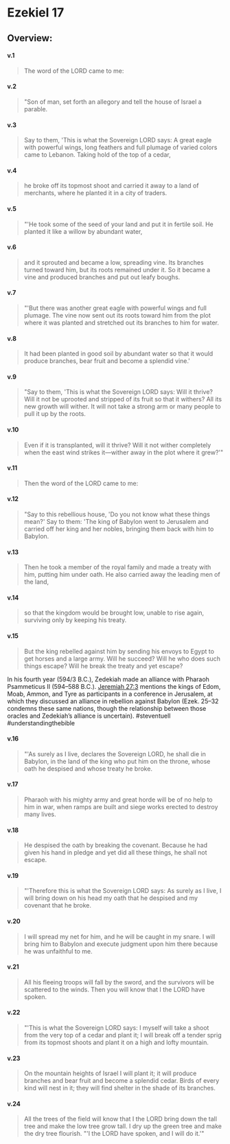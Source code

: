 # Ezekiel 17

## Overview:


#### v.1
>The word of the LORD came to me:

#### v.2
>"Son of man, set forth an allegory and tell the house of Israel a parable.

#### v.3
>Say to them, 'This is what the Sovereign LORD says: A great eagle with powerful wings, long feathers and full plumage of varied colors came to Lebanon. Taking hold of the top of a cedar,

#### v.4
>he broke off its topmost shoot and carried it away to a land of merchants, where he planted it in a city of traders.

#### v.5
>"'He took some of the seed of your land and put it in fertile soil. He planted it like a willow by abundant water,

#### v.6
>and it sprouted and became a low, spreading vine. Its branches turned toward him, but its roots remained under it. So it became a vine and produced branches and put out leafy boughs.

#### v.7
>"'But there was another great eagle with powerful wings and full plumage. The vine now sent out its roots toward him from the plot where it was planted and stretched out its branches to him for water.

#### v.8
>It had been planted in good soil by abundant water so that it would produce branches, bear fruit and become a splendid vine.'

#### v.9
>"Say to them, 'This is what the Sovereign LORD says: Will it thrive? Will it not be uprooted and stripped of its fruit so that it withers? All its new growth will wither. It will not take a strong arm or many people to pull it up by the roots.

#### v.10
>Even if it is transplanted, will it thrive? Will it not wither completely when the east wind strikes it—wither away in the plot where it grew?'"

#### v.11
>Then the word of the LORD came to me:

#### v.12
>"Say to this rebellious house, 'Do you not know what these things mean?' Say to them: 'The king of Babylon went to Jerusalem and carried off her king and her nobles, bringing them back with him to Babylon.

#### v.13
>Then he took a member of the royal family and made a treaty with him, putting him under oath. He also carried away the leading men of the land,

#### v.14
>so that the kingdom would be brought low, unable to rise again, surviving only by keeping his treaty.

#### v.15
>But the king rebelled against him by sending his envoys to Egypt to get horses and a large army. Will he succeed? Will he who does such things escape? Will he break the treaty and yet escape?

In his fourth year (594/3 B.C.), Zedekiah made an alliance with Pharaoh Psammeticus II (594–588 B.C.). [Jeremiah 27:3](Jeremiah27#v.3) mentions the kings of Edom, Moab, Ammon, and Tyre as participants in a conference in Jerusalem, at which they discussed an alliance in rebellion against Babylon (Ezek. 25–32 condemns these same nations, though the relationship between those oracles and Zedekiah’s alliance is uncertain).
#steventuell #understandingthebible 

#### v.16
>"'As surely as I live, declares the Sovereign LORD, he shall die in Babylon, in the land of the king who put him on the throne, whose oath he despised and whose treaty he broke.

#### v.17
>Pharaoh with his mighty army and great horde will be of no help to him in war, when ramps are built and siege works erected to destroy many lives.

#### v.18
>He despised the oath by breaking the covenant. Because he had given his hand in pledge and yet did all these things, he shall not escape.

#### v.19
>"'Therefore this is what the Sovereign LORD says: As surely as I live, I will bring down on his head my oath that he despised and my covenant that he broke.

#### v.20
>I will spread my net for him, and he will be caught in my snare. I will bring him to Babylon and execute judgment upon him there because he was unfaithful to me.

#### v.21
>All his fleeing troops will fall by the sword, and the survivors will be scattered to the winds. Then you will know that I the LORD have spoken.

#### v.22
>"'This is what the Sovereign LORD says: I myself will take a shoot from the very top of a cedar and plant it; I will break off a tender sprig from its topmost shoots and plant it on a high and lofty mountain.

#### v.23
>On the mountain heights of Israel I will plant it; it will produce branches and bear fruit and become a splendid cedar. Birds of every kind will nest in it; they will find shelter in the shade of its branches.

#### v.24
>All the trees of the field will know that I the LORD bring down the tall tree and make the low tree grow tall. I dry up the green tree and make the dry tree flourish. "'I the LORD have spoken, and I will do it.'"


